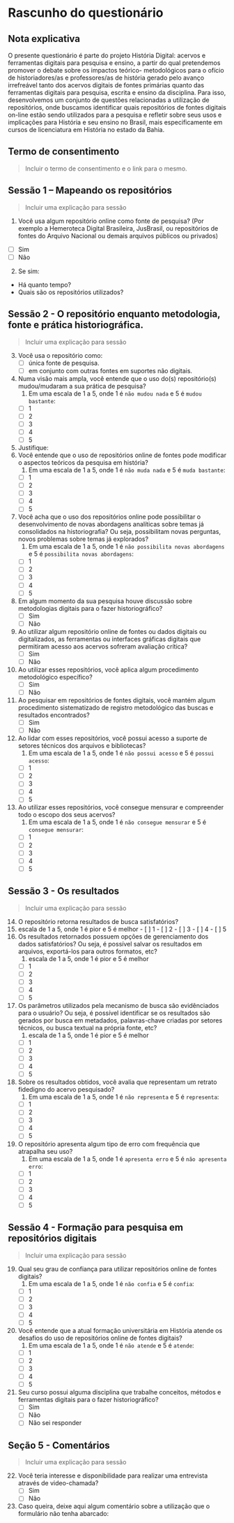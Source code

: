 # Rascunho do questionário


## Nota explicativa

O presente questionário é parte do projeto História Digital: acervos e ferramentas digitais para pesquisa e ensino, a partir do qual pretendemos promover o debate sobre os impactos teórico- metodológicos para o ofício de historiadores/as e professores/as de história gerado pelo avanço irrefreável tanto dos acervos digitais de fontes primárias quanto das ferramentas digitais para pesquisa, escrita e ensino da disciplina. Para isso, desenvolvemos um conjunto de questões relacionadas a utilização de repositórios, onde buscamos identificar quais repositórios de fontes digitais on-line estão sendo utilizados para a pesquisa e refletir sobre seus usos e implicações para História e seu ensino no Brasil, mais especificamente em cursos de licenciatura em História no estado da Bahia.

## Termo de consentimento
>Incluir o termo de consentimento e o link para o mesmo.

## Sessão 1 – Mapeando os repositórios
>Incluir uma explicação para sessão

1. Você usa algum repositório online como fonte de pesquisa? (Por exemplo a Hemeroteca Digital Brasileira, JusBrasil, ou repositórios de fontes do Arquivo Nacional ou demais arquivos públicos ou privados)
- [ ] Sim
- [ ] Não

2. Se sim:
- Há quanto tempo?
- Quais são os repositórios utilizados?

## Sessão 2 - O repositório enquanto metodologia, fonte e prática historiográfica.
>Incluir uma explicação para sessão

3. Você usa o repositório como:
    - [ ] única fonte de pesquisa.
    - [ ] em conjunto com outras fontes em suportes não digitais.
4. Numa visão mais ampla, você entende que o uso do(s) repositório(s) mudou/mudaram a sua prática de pesquisa?
   1. Em uma escala de 1 a 5, onde 1 é `não mudou nada` e 5 é `mudou bastante`: 
   - [ ] 1
   - [ ] 2
   - [ ] 3
   - [ ] 4
   - [ ] 5
5. Justifique:
6. Você entende que o uso de repositórios online de fontes pode modificar o aspectos teóricos da pesquisa em história?
   1. Em uma escala de 1 a 5, onde 1 é `não muda nada` e 5 é `muda bastante`: 
   - [ ] 1
   - [ ] 2
   - [ ] 3
   - [ ] 4
   - [ ] 5
7. Você acha que o uso dos repositórios online pode possibilitar o desenvolvimento de novas abordagens analíticas sobre temas já consolidados na historiografia? Ou seja, possibilitam novas perguntas, novos problemas sobre temas já explorados?
    1. Em uma escala de 1 a 5, onde 1 é `não possibilita novas abordagens` e 5 é `possibilita novas abordagens`: 
    - [ ] 1
    - [ ] 2
    - [ ] 3
    - [ ] 4
    - [ ] 5
8. Em algum momento da sua pesquisa houve discussão sobre metodologias digitais para o fazer historiográfico?
    - [ ] Sim
    - [ ] Não
9.  Ao utilizar algum repositório online de fontes ou dados digitais ou digitalizados, as ferramentas ou interfaces gráficas digitais que permitiram acesso aos acervos sofreram avaliação crítica?
    - [ ] Sim
    - [ ] Não
10. Ao utilizar esses repositórios, você aplica algum procedimento metodológico específico?
    - [ ] Sim
    - [ ] Não
11. Ao pesquisar em repositórios de fontes digitais, você mantém algum procedimento sistematizado de registro metodológico das buscas e resultados encontrados?
    - [ ] Sim
    - [ ] Não
12. Ao lidar com esses repositórios, você possui acesso a suporte de setores técnicos dos arquivos e bibliotecas?
    1.  Em uma escala de 1 a 5, onde 1 é `não possui acesso` e 5 é `possui acesso`: 
    - [ ] 1
    - [ ] 2
    - [ ] 3
    - [ ] 4
    - [ ] 5 
13. Ao utilizar esses repositórios, você consegue mensurar e compreender todo o escopo dos seus acervos?
    1.  Em uma escala de 1 a 5, onde 1 é `não consegue mensurar` e 5 é `consegue mensurar`: 
    - [ ] 1
    - [ ] 2
    - [ ] 3
    - [ ] 4
    - [ ] 5

## Sessão 3 - Os resultados
>Incluir uma explicação para sessão

14. O repositório retorna resultados de busca satisfatórios?
   1.  escala de 1 a 5, onde 1 é pior e 5 é melhor
    - [ ] 1
    - [ ] 2
    - [ ] 3
    - [ ] 4
    - [ ] 5
15. Os resultados retornados possuem opções de gerenciamento dos dados satisfatórios? Ou seja, é possível salvar os resultados em arquivos, exportá-los para outros formatos, etc?
    1.  escala de 1 a 5, onde 1 é pior e 5 é melhor 
    - [ ] 1
    - [ ] 2
    - [ ] 3
    - [ ] 4
    - [ ] 5
16. Os parâmetros utilizados pela mecanismo de busca são evidênciados para o usuário? Ou seja, é possível identificar se os resultados são gerados por busca em metadados, palavras-chave criadas por setores técnicos, ou busca textual na própria fonte, etc?
    1.  escala de 1 a 5, onde 1 é pior e 5 é melhor 
    - [ ] 1
    - [ ] 2
    - [ ] 3
    - [ ] 4
    - [ ] 5
17. Sobre os resultados obtidos, você avalia que representam um retrato fidedigno do acervo pesquisado?
    1.  Em uma escala de 1 a 5, onde 1 é `não representa` e 5 é `representa`: 
    - [ ] 1
    - [ ] 2
    - [ ] 3
    - [ ] 4
    - [ ] 5
18. O repositório apresenta algum tipo de erro com frequência que atrapalha seu uso?
    1.  Em uma escala de 1 a 5, onde 1 é `apresenta erro` e 5 é `não apresenta erro`: 
    - [ ] 1
    - [ ] 2
    - [ ] 3
    - [ ] 4
    - [ ] 5
## Sessão 4 - Formação para pesquisa em repositórios digitais
>Incluir uma explicação para sessão

19. Qual seu grau de confiança para utilizar repositórios online de fontes digitais?
    1.  Em uma escala de 1 a 5, onde 1 é `não confia` e 5 é `confia`: 
    - [ ] 1
    - [ ] 2
    - [ ] 3
    - [ ] 4
    - [ ] 5
20. Você entende que a atual formação universitária em História atende os desafios do uso de repositórios online de fontes digitais?
    1.  Em uma escala de 1 a 5, onde 1 é `não atende` e 5 é `atende`: 
    - [ ] 1
    - [ ] 2
    - [ ] 3
    - [ ] 4
    - [ ] 5
21. Seu curso possui alguma disciplina que trabalhe conceitos, métodos e ferramentas digitais para o fazer historiográfico?
    - [ ] Sim
    - [ ] Não
    - [ ] Não sei responder

## Seção 5 - Comentários
>Incluir uma explicação para sessão

22. Você teria interesse e disponibilidade para realizar uma entrevista através de video-chamada?
    - [ ] Sim
    - [ ] Não
23. Caso queira, deixe aqui algum comentário sobre a utilização que o formulário não tenha abarcado: